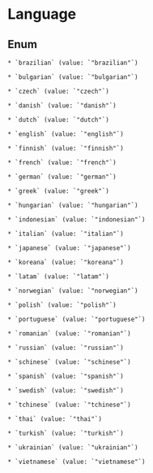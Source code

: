 
# Language

## Enum


    * `brazilian` (value: `"brazilian"`)

    * `bulgarian` (value: `"bulgarian"`)

    * `czech` (value: `"czech"`)

    * `danish` (value: `"danish"`)

    * `dutch` (value: `"dutch"`)

    * `english` (value: `"english"`)

    * `finnish` (value: `"finnish"`)

    * `french` (value: `"french"`)

    * `german` (value: `"german"`)

    * `greek` (value: `"greek"`)

    * `hungarian` (value: `"hungarian"`)

    * `indonesian` (value: `"indonesian"`)

    * `italian` (value: `"italian"`)

    * `japanese` (value: `"japanese"`)

    * `koreana` (value: `"koreana"`)

    * `latam` (value: `"latam"`)

    * `norwegian` (value: `"norwegian"`)

    * `polish` (value: `"polish"`)

    * `portuguese` (value: `"portuguese"`)

    * `romanian` (value: `"romanian"`)

    * `russian` (value: `"russian"`)

    * `schinese` (value: `"schinese"`)

    * `spanish` (value: `"spanish"`)

    * `swedish` (value: `"swedish"`)

    * `tchinese` (value: `"tchinese"`)

    * `thai` (value: `"thai"`)

    * `turkish` (value: `"turkish"`)

    * `ukrainian` (value: `"ukrainian"`)

    * `vietnamese` (value: `"vietnamese"`)



